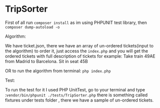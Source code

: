 # TripSorter

First of all run ``composer install`` as im using PHPUNIT test library, then ``composer dump-autoload -o``


Algorithm:

We have ticket.json, there we have an array of un-ordered tickets(input to the algorithm) to order it, just access the ``index.php``
and you will get the ordered tickets with full description of tickets for example:
Take train 49AE from Madrid to Barcelona. Sit in seat 45B

OR to run the algorithm from terminal:
```php index.php```


Test:


To run the test for it I used PHP UnitTest, go to your terminal and type :``vendor/bin/phpunit ./tests/TripSorter.php``
there is something called fixtures under tests folder , there we have a sample of un-ordered tickets.
 
 
